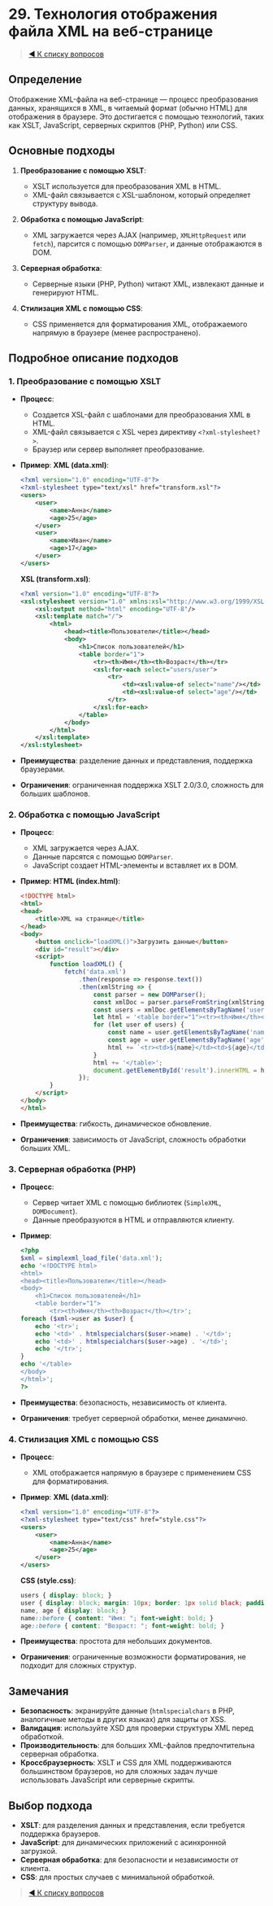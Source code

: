 # 29. Технология отображения файла XML на веб-странице

> [◀️ К списку вопросов](../README.md#вопросы)

## Определение

Отображение XML-файла на веб-странице — процесс преобразования данных, хранящихся в XML, в читаемый формат (обычно HTML) для отображения в браузере. Это достигается с помощью технологий, таких как XSLT, JavaScript, серверных скриптов (PHP, Python) или CSS.

## Основные подходы

1. **Преобразование с помощью XSLT**:
   - XSLT используется для преобразования XML в HTML.
   - XML-файл связывается с XSL-шаблоном, который определяет структуру вывода.

2. **Обработка с помощью JavaScript**:
   - XML загружается через AJAX (например, `XMLHttpRequest` или `fetch`), парсится с помощью `DOMParser`, и данные отображаются в DOM.

3. **Серверная обработка**:
   - Серверные языки (PHP, Python) читают XML, извлекают данные и генерируют HTML.

4. **Стилизация XML с помощью CSS**:
   - CSS применяется для форматирования XML, отображаемого напрямую в браузере (менее распространено).

## Подробное описание подходов

### 1. Преобразование с помощью XSLT

- **Процесс**:
  - Создается XSL-файл с шаблонами для преобразования XML в HTML.
  - XML-файл связывается с XSL через директиву `<?xml-stylesheet?>`.
  - Браузер или сервер выполняет преобразование.
- **Пример**:
  **XML (data.xml)**:

  ```xml
  <?xml version="1.0" encoding="UTF-8"?>
  <?xml-stylesheet type="text/xsl" href="transform.xsl"?>
  <users>
      <user>
          <name>Анна</name>
          <age>25</age>
      </user>
      <user>
          <name>Иван</name>
          <age>17</age>
      </user>
  </users>
  ```

  **XSL (transform.xsl)**:

  ```xml
  <?xml version="1.0" encoding="UTF-8"?>
  <xsl:stylesheet version="1.0" xmlns:xsl="http://www.w3.org/1999/XSL/Transform">
      <xsl:output method="html" encoding="UTF-8"/>
      <xsl:template match="/">
          <html>
              <head><title>Пользователи</title></head>
              <body>
                  <h1>Список пользователей</h1>
                  <table border="1">
                      <tr><th>Имя</th><th>Возраст</th></tr>
                      <xsl:for-each select="users/user">
                          <tr>
                              <td><xsl:value-of select="name"/></td>
                              <td><xsl:value-of select="age"/></td>
                          </tr>
                      </xsl:for-each>
                  </table>
              </body>
          </html>
      </xsl:template>
  </xsl:stylesheet>
  ```

- **Преимущества**: разделение данных и представления, поддержка браузерами.
- **Ограничения**: ограниченная поддержка XSLT 2.0/3.0, сложность для больших шаблонов.

### 2. Обработка с помощью JavaScript

- **Процесс**:
  - XML загружается через AJAX.
  - Данные парсятся с помощью `DOMParser`.
  - JavaScript создает HTML-элементы и вставляет их в DOM.
- **Пример**:
  **HTML (index.html)**:

  ```html
  <!DOCTYPE html>
  <html>
  <head>
      <title>XML на странице</title>
  </head>
  <body>
      <button onclick="loadXML()">Загрузить данные</button>
      <div id="result"></div>
      <script>
          function loadXML() {
              fetch('data.xml')
                  .then(response => response.text())
                  .then(xmlString => {
                      const parser = new DOMParser();
                      const xmlDoc = parser.parseFromString(xmlString, 'application/xml');
                      const users = xmlDoc.getElementsByTagName('user');
                      let html = '<table border="1"><tr><th>Имя</th><th>Возраст</th></tr>';
                      for (let user of users) {
                          const name = user.getElementsByTagName('name')[0].textContent;
                          const age = user.getElementsByTagName('age')[0].textContent;
                          html += `<tr><td>${name}</td><td>${age}</td></tr>`;
                      }
                      html += '</table>';
                      document.getElementById('result').innerHTML = html;
                  });
          }
      </script>
  </body>
  </html>
  ```

- **Преимущества**: гибкость, динамическое обновление.
- **Ограничения**: зависимость от JavaScript, сложность обработки больших XML.

### 3. Серверная обработка (PHP)

- **Процесс**:
  - Сервер читает XML с помощью библиотек (`SimpleXML`, `DOMDocument`).
  - Данные преобразуются в HTML и отправляются клиенту.
- **Пример**:

  ```php
  <?php
  $xml = simplexml_load_file('data.xml');
  echo '<!DOCTYPE html>
  <html>
  <head><title>Пользователи</title></head>
  <body>
      <h1>Список пользователей</h1>
      <table border="1">
          <tr><th>Имя</th><th>Возраст</th></tr>';
  foreach ($xml->user as $user) {
      echo '<tr>';
      echo '<td>' . htmlspecialchars($user->name) . '</td>';
      echo '<td>' . htmlspecialchars($user->age) . '</td>';
      echo '</tr>';
  }
  echo '</table>
  </body>
  </html>';
  ?>
  ```

- **Преимущества**: безопасность, независимость от клиента.
- **Ограничения**: требует серверной обработки, менее динамично.

### 4. Стилизация XML с помощью CSS

- **Процесс**:
  - XML отображается напрямую в браузере с применением CSS для форматирования.
- **Пример**:
  **XML (data.xml)**:

  ```xml
  <?xml version="1.0" encoding="UTF-8"?>
  <?xml-stylesheet type="text/css" href="style.css"?>
  <users>
      <user>
          <name>Анна</name>
          <age>25</age>
      </user>
  </users>
  ```

  **CSS (style.css)**:

  ```css
  users { display: block; }
  user { display: block; margin: 10px; border: 1px solid black; padding: 5px; }
  name, age { display: block; }
  name::before { content: "Имя: "; font-weight: bold; }
  age::before { content: "Возраст: "; font-weight: bold; }
  ```

- **Преимущества**: простота для небольших документов.
- **Ограничения**: ограниченные возможности форматирования, не подходит для сложных структур.

## Замечания

- **Безопасность**: экранируйте данные (`htmlspecialchars` в PHP, аналогичные методы в других языках) для защиты от XSS.
- **Валидация**: используйте XSD для проверки структуры XML перед обработкой.
- **Производительность**: для больших XML-файлов предпочтительна серверная обработка.
- **Кроссбраузерность**: XSLT и CSS для XML поддерживаются большинством браузеров, но для сложных задач лучше использовать JavaScript или серверные скрипты.

## Выбор подхода

- **XSLT**: для разделения данных и представления, если требуется поддержка браузеров.
- **JavaScript**: для динамических приложений с асинхронной загрузкой.
- **Серверная обработка**: для безопасности и независимости от клиента.
- **CSS**: для простых случаев с минимальной обработкой.

> [◀️ К списку вопросов](../README.md#вопросы)
